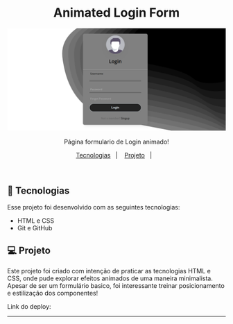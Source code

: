 <h1 align="center"> Animated Login Form </h1>

<img src="./assets/capa.png" alt="Capa do projeto.">

<p align="center">
Página formulario de Login animado!
</p>

<p align="center">
  <a href="#-tecnologias">Tecnologias</a>&nbsp;&nbsp;&nbsp;|&nbsp;&nbsp;&nbsp;
  <a href="#-projeto">Projeto</a>&nbsp;&nbsp;&nbsp;|&nbsp;&nbsp;&nbsp;
</p>

<br>



## 🚀 Tecnologias

Esse projeto foi desenvolvido com as seguintes tecnologias:

- HTML e CSS
- Git e GitHub


## 💻 Projeto

Este projeto foi criado com intenção de praticar as tecnologias HTML e CSS, onde pude explorar efeitos animados de uma maneira minimalista. Apesar de ser um formulário basico, foi interessante treinar posicionamento e estilização dos componentes!

Link do deploy:

---
